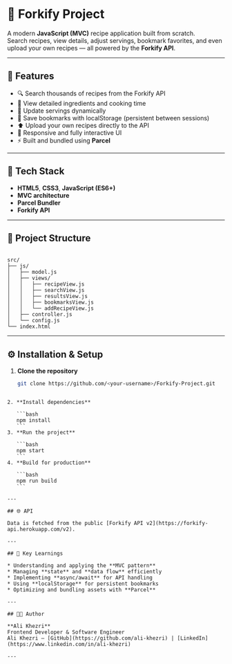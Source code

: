 # 🍴 Forkify Project

A modern **JavaScript (MVC)** recipe application built from scratch.  
Search recipes, view details, adjust servings, bookmark favorites, and even upload your own recipes — all powered by the **Forkify API**.

---

## 🚀 Features

- 🔍 Search thousands of recipes from the Forkify API  
- 📄 View detailed ingredients and cooking time  
- 🔢 Update servings dynamically  
- 💾 Save bookmarks with localStorage (persistent between sessions)  
- ⬆️ Upload your own recipes directly to the API  
- 📱 Responsive and fully interactive UI  
- ⚡ Built and bundled using **Parcel**

---

## 🧠 Tech Stack

- **HTML5**, **CSS3**, **JavaScript (ES6+)**  
- **MVC architecture**  
- **Parcel Bundler**  
- **Forkify API**

---

## 🧩 Project Structure

```

src/
├── js/
│   ├── model.js
│   ├── views/
│   │   ├── recipeView.js
│   │   ├── searchView.js
│   │   ├── resultsView.js
│   │   ├── bookmarksView.js
│   │   └── addRecipeView.js
│   ├── controller.js
│   └── config.js
└── index.html

````

---

## ⚙️ Installation & Setup

1. **Clone the repository**
   ```bash
   git clone https://github.com/<your-username>/Forkify-Project.git
````

2. **Install dependencies**

   ```bash
   npm install
   ```
3. **Run the project**

   ```bash
   npm start
   ```
4. **Build for production**

   ```bash
   npm run build
   ```

---

## 🌐 API

Data is fetched from the public [Forkify API v2](https://forkify-api.herokuapp.com/v2).

---

## 🧠 Key Learnings

* Understanding and applying the **MVC pattern**
* Managing **state** and **data flow** efficiently
* Implementing **async/await** for API handling
* Using **localStorage** for persistent bookmarks
* Optimizing and bundling assets with **Parcel**

---

## 🧑‍💻 Author

**Ali Khezri**
Frontend Developer & Software Engineer
Ali Khezri — [GitHub](https://github.com/ali-khezri) | [LinkedIn](https://www.linkedin.com/in/ali-khezri)

---


